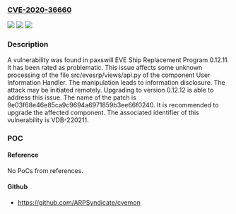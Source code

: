 ### [CVE-2020-36660](https://cve.mitre.org/cgi-bin/cvename.cgi?name=CVE-2020-36660)
![](https://img.shields.io/static/v1?label=Product&message=EVE%20Ship%20Replacement%20Program&color=blue)
![](https://img.shields.io/static/v1?label=Version&message=%3D%200.12.11%20&color=brighgreen)
![](https://img.shields.io/static/v1?label=Vulnerability&message=CWE-200%20Information%20Disclosure&color=brighgreen)

### Description

A vulnerability was found in paxswill EVE Ship Replacement Program 0.12.11. It has been rated as problematic. This issue affects some unknown processing of the file src/evesrp/views/api.py of the component User Information Handler. The manipulation leads to information disclosure. The attack may be initiated remotely. Upgrading to version 0.12.12 is able to address this issue. The name of the patch is 9e03f68e46e85ca9c9694a6971859b3ee66f0240. It is recommended to upgrade the affected component. The associated identifier of this vulnerability is VDB-220211.

### POC

#### Reference
No PoCs from references.

#### Github
- https://github.com/ARPSyndicate/cvemon

